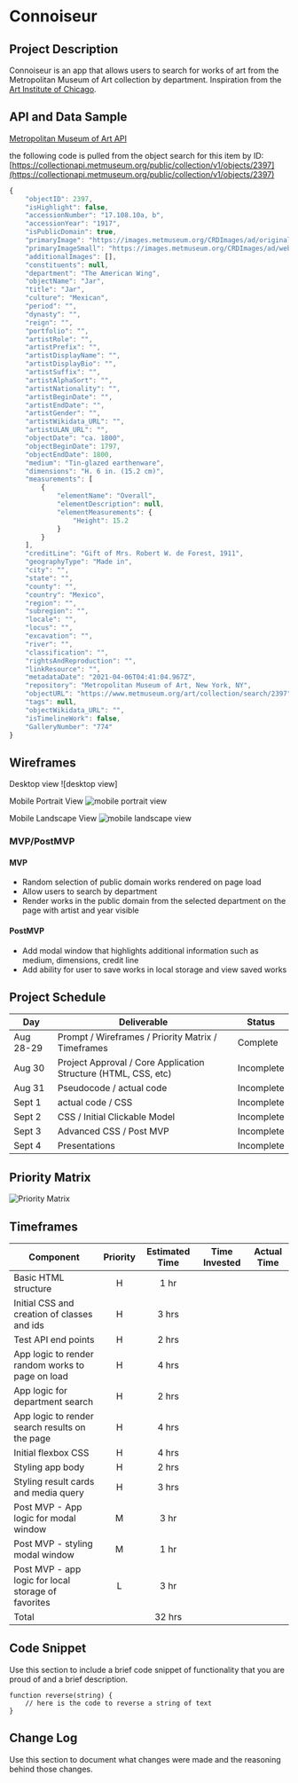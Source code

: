 # Connoiseur

## Project Description

Connoiseur is an app that allows users to search for works of art from the Metropolitan Museum of Art collection by department. Inspiration from the [Art Institute of Chicago](https://www.artic.edu/collection).

## API and Data Sample

[Metropolitan Museum of Art API](https://metmuseum.github.io/#search)

the following code is pulled from the object search for this item by ID: [https://collectionapi.metmuseum.org/public/collection/v1/objects/2397](https://collectionapi.metmuseum.org/public/collection/v1/objects/2397)

```javascript
{
    "objectID": 2397,
    "isHighlight": false,
    "accessionNumber": "17.108.10a, b",
    "accessionYear": "1917",
    "isPublicDomain": true,
    "primaryImage": "https://images.metmuseum.org/CRDImages/ad/original/DP248991.jpg",
    "primaryImageSmall": "https://images.metmuseum.org/CRDImages/ad/web-large/DP248991.jpg",
    "additionalImages": [],
    "constituents": null,
    "department": "The American Wing",
    "objectName": "Jar",
    "title": "Jar",
    "culture": "Mexican",
    "period": "",
    "dynasty": "",
    "reign": "",
    "portfolio": "",
    "artistRole": "",
    "artistPrefix": "",
    "artistDisplayName": "",
    "artistDisplayBio": "",
    "artistSuffix": "",
    "artistAlphaSort": "",
    "artistNationality": "",
    "artistBeginDate": "",
    "artistEndDate": "",
    "artistGender": "",
    "artistWikidata_URL": "",
    "artistULAN_URL": "",
    "objectDate": "ca. 1800",
    "objectBeginDate": 1797,
    "objectEndDate": 1800,
    "medium": "Tin-glazed earthenware",
    "dimensions": "H. 6 in. (15.2 cm)",
    "measurements": [
        {
            "elementName": "Overall",
            "elementDescription": null,
            "elementMeasurements": {
                "Height": 15.2
            }
        }
    ],
    "creditLine": "Gift of Mrs. Robert W. de Forest, 1911",
    "geographyType": "Made in",
    "city": "",
    "state": "",
    "county": "",
    "country": "Mexico",
    "region": "",
    "subregion": "",
    "locale": "",
    "locus": "",
    "excavation": "",
    "river": "",
    "classification": "",
    "rightsAndReproduction": "",
    "linkResource": "",
    "metadataDate": "2021-04-06T04:41:04.967Z",
    "repository": "Metropolitan Museum of Art, New York, NY",
    "objectURL": "https://www.metmuseum.org/art/collection/search/2397",
    "tags": null,
    "objectWikidata_URL": "",
    "isTimelineWork": false,
    "GalleryNumber": "774"
}
```


## Wireframes

Desktop view
![desktop view]

Mobile Portrait View
![mobile portrait view](https://github.com/ktbg/connoiseur/blob/main/p1_mobilePortraitView.png)

Mobile Landscape View
![mobile landscape view](https://github.com/ktbg/connoiseur/blob/main/p1_mobile_landscap.png)


### MVP/PostMVP

#### MVP 

- Random selection of public domain works rendered on page load
- Allow users to search by department
- Render works in the public domain from the selected department on the page with artist and year visible 

#### PostMVP  

- Add modal window that highlights additional information such as medium, dimensions, credit line
- Add ability for user to save works in local storage and view saved works

## Project Schedule

|  Day | Deliverable | Status
|---|---| ---|
|Aug 28-29| Prompt / Wireframes / Priority Matrix / Timeframes | Complete
|Aug 30| Project Approval / Core Application Structure (HTML, CSS, etc) | Incomplete
|Aug 31| Pseudocode / actual code  | Incomplete
|Sept 1| actual code / CSS  | Incomplete
|Sept 2| CSS / Initial Clickable Model  | Incomplete
|Sept 3| Advanced CSS / Post MVP | Incomplete
|Sept 4| Presentations | Incomplete

## Priority Matrix

![Priority Matrix](https://github.com/ktbg/connoiseur/blob/main/p1_priorityMatrix.png)

## Timeframes

| Component | Priority | Estimated Time | Time Invested | Actual Time |
| --- | :---: |  :---: | :---: | :---: |
| Basic HTML structure | H | 1 hr|  |  |
| Initial CSS and creation of classes and ids | H | 3 hrs|  |  |
| Test API end points| H | 2 hrs|  | |
| App logic to render random works to page on load | H | 4 hrs|  | |
| App logic for department search | H | 2 hrs|  |  |
| App logic to render search results on the page | H | 4 hrs| |  |
| Initial flexbox CSS | H | 4 hrs|  |  |
| Styling app body | H | 2 hrs|  |  |
| Styling result cards and media query | H | 3 hrs|  |  |
| Post MVP - App logic for modal window| M | 3 hr|  |  |
| Post MVP - styling modal window | M | 1 hr|  |  |
| Post MVP - app logic for local storage of favorites | L | 3 hr|  |  |
| Total |  | 32 hrs|  |  |

## Code Snippet

Use this section to include a brief code snippet of functionality that you are proud of and a brief description.  

```
function reverse(string) {
	// here is the code to reverse a string of text
}
```

## Change Log
 Use this section to document what changes were made and the reasoning behind those changes.  

